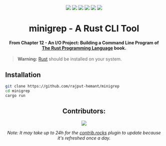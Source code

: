 <div align=center>

<!-- labels -->

![][views] ![][stars] ![][forks] ![][issues] ![][license] ![][repo-size]

<!-- title -->

# minigrep - A Rust CLI Tool

#### From Chapter 12 - **An I/O Project: Building a Command Line Program** of [The Rust Programming Language](https://doc.rust-lang.org/book/title-page.html) book.

</div>

> **Warning:** [Rust](https://www.rust-lang.org/tools/install) should be installed on your system.

## Installation

```bash
git clone https://github.com/rajput-hemant/minigrep
cd minigrep
cargo run
```

<div align=center>

## Contributors:

[![][contributors]][contributors-graph]

_Note: It may take up to 24h for the [contrib.rocks][contrib-rocks] plugin to update because it's refreshed once a day._

</div>

<!----------------------------------{ Labels }--------------------------------->

[views]: https://komarev.com/ghpvc/?username=minigrep&label=view%20counter&color=red&style=flat
[repo-size]: https://img.shields.io/github/repo-size/rajput-hemant/minigrep
[issues]: https://img.shields.io/github/issues-raw/rajput-hemant/minigrep
[license]: https://img.shields.io/github/license/rajput-hemant/minigrep
[forks]: https://img.shields.io/github/forks/rajput-hemant/minigrep?style=flat
[stars]: https://img.shields.io/github/stars/rajput-hemant/minigrep
[contributors]: https://contrib.rocks/image?repo=rajput-hemant/minigrep&max=500
[contributors-graph]: https://github.com/rajput-hemant/minigrep/graphs/contributors
[contrib-rocks]: https://contrib.rocks/preview?repo=rajput-hemant%2Fminigrep
